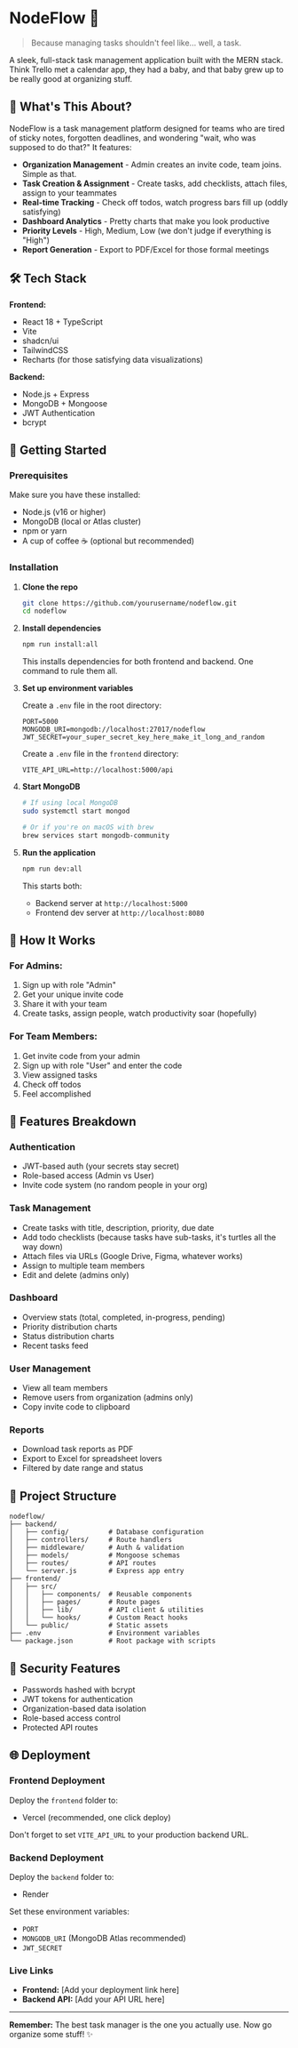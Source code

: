 # NodeFlow 🚀

> Because managing tasks shouldn't feel like... well, a task.

A sleek, full-stack task management application built with the MERN stack. Think Trello met a calendar app, they had a baby, and that baby grew up to be really good at organizing stuff.

## 🎯 What's This About?

NodeFlow is a task management platform designed for teams who are tired of sticky notes, forgotten deadlines, and wondering "wait, who was supposed to do that?" It features:

- **Organization Management** - Admin creates an invite code, team joins. Simple as that.
- **Task Creation & Assignment** - Create tasks, add checklists, attach files, assign to your teammates
- **Real-time Tracking** - Check off todos, watch progress bars fill up (oddly satisfying)
- **Dashboard Analytics** - Pretty charts that make you look productive
- **Priority Levels** - High, Medium, Low (we don't judge if everything is "High")
- **Report Generation** - Export to PDF/Excel for those formal meetings

## 🛠️ Tech Stack

**Frontend:**
- React 18 + TypeScript 
- Vite 
- shadcn/ui 
- TailwindCSS
- Recharts (for those satisfying data visualizations)

**Backend:**
- Node.js + Express 
- MongoDB + Mongoose 
- JWT Authentication 
- bcrypt

## 🚀 Getting Started

### Prerequisites

Make sure you have these installed:
- Node.js (v16 or higher)
- MongoDB (local or Atlas cluster)
- npm or yarn
- A cup of coffee ☕ (optional but recommended)

### Installation

1. **Clone the repo**
   ```bash
   git clone https://github.com/yourusername/nodeflow.git
   cd nodeflow
   ```

2. **Install dependencies**
   ```bash
   npm run install:all
   ```
   This installs dependencies for both frontend and backend. One command to rule them all.

3. **Set up environment variables**
   
   Create a `.env` file in the root directory:
   ```env
   PORT=5000
   MONGODB_URI=mongodb://localhost:27017/nodeflow
   JWT_SECRET=your_super_secret_key_here_make_it_long_and_random
   ```
   
   Create a `.env` file in the `frontend` directory:
   ```env
   VITE_API_URL=http://localhost:5000/api
   ```

4. **Start MongoDB**
   ```bash
   # If using local MongoDB
   sudo systemctl start mongod
   
   # Or if you're on macOS with brew
   brew services start mongodb-community
   ```

5. **Run the application**
   ```bash
   npm run dev:all
   ```
   
   This starts both:
   - Backend server at `http://localhost:5000`
   - Frontend dev server at `http://localhost:8080`

## 📖 How It Works

### For Admins:
1. Sign up with role "Admin"
2. Get your unique invite code
3. Share it with your team
4. Create tasks, assign people, watch productivity soar (hopefully)

### For Team Members:
1. Get invite code from your admin
2. Sign up with role "User" and enter the code
3. View assigned tasks
4. Check off todos
5. Feel accomplished

## 🎨 Features Breakdown

### Authentication
- JWT-based auth (your secrets stay secret)
- Role-based access (Admin vs User)
- Invite code system (no random people in your org)

### Task Management
- Create tasks with title, description, priority, due date
- Add todo checklists (because tasks have sub-tasks, it's turtles all the way down)
- Attach files via URLs (Google Drive, Figma, whatever works)
- Assign to multiple team members
- Edit and delete (admins only)

### Dashboard
- Overview stats (total, completed, in-progress, pending)
- Priority distribution charts
- Status distribution charts
- Recent tasks feed

### User Management
- View all team members
- Remove users from organization (admins only)
- Copy invite code to clipboard

### Reports
- Download task reports as PDF
- Export to Excel for spreadsheet lovers
- Filtered by date range and status

## 📁 Project Structure

```
nodeflow/
├── backend/
│   ├── config/          # Database configuration
│   ├── controllers/     # Route handlers
│   ├── middleware/      # Auth & validation
│   ├── models/          # Mongoose schemas
│   ├── routes/          # API routes
│   └── server.js        # Express app entry
├── frontend/
│   ├── src/
│   │   ├── components/  # Reusable components
│   │   ├── pages/       # Route pages
│   │   ├── lib/         # API client & utilities
│   │   └── hooks/       # Custom React hooks
│   └── public/          # Static assets
├── .env                 # Environment variables
└── package.json         # Root package with scripts
```

## 🔐 Security Features

- Passwords hashed with bcrypt
- JWT tokens for authentication
- Organization-based data isolation
- Role-based access control
- Protected API routes

## 🌐 Deployment

### Frontend Deployment
Deploy the `frontend` folder to:
- Vercel (recommended, one click deploy)

Don't forget to set `VITE_API_URL` to your production backend URL.

### Backend Deployment
Deploy the `backend` folder to:
- Render


Set these environment variables:
- `PORT`
- `MONGODB_URI` (MongoDB Atlas recommended)
- `JWT_SECRET`

### Live Links
- **Frontend:** [Add your deployment link here]
- **Backend API:** [Add your API URL here]


---

**Remember:** The best task manager is the one you actually use. Now go organize some stuff! ✨

